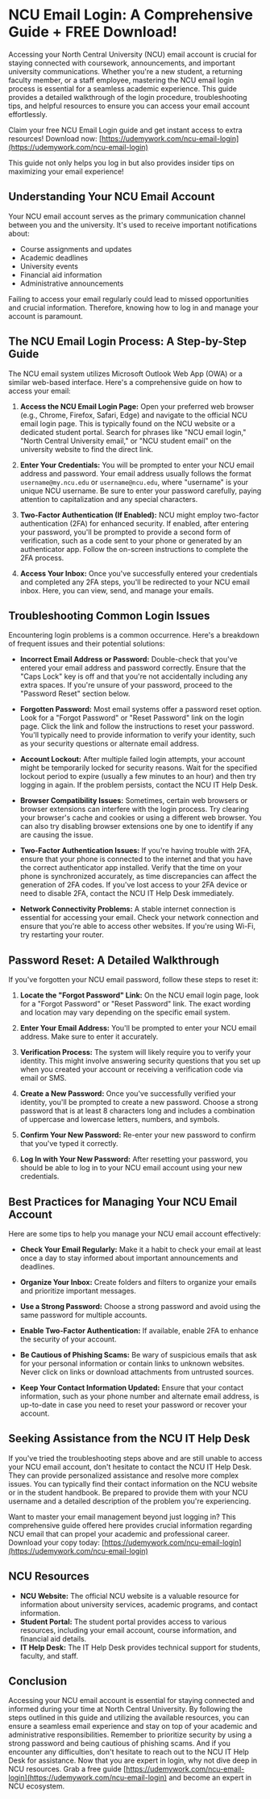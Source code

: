 # NCU Email Login: A Comprehensive Guide + FREE Download!

Accessing your North Central University (NCU) email account is crucial for staying connected with coursework, announcements, and important university communications. Whether you're a new student, a returning faculty member, or a staff employee, mastering the NCU email login process is essential for a seamless academic experience. This guide provides a detailed walkthrough of the login procedure, troubleshooting tips, and helpful resources to ensure you can access your email account effortlessly.

Claim your free NCU Email Login guide and get instant access to extra resources! Download now: [https://udemywork.com/ncu-email-login](https://udemywork.com/ncu-email-login)

This guide not only helps you log in but also provides insider tips on maximizing your email experience!

## Understanding Your NCU Email Account

Your NCU email account serves as the primary communication channel between you and the university. It's used to receive important notifications about:

*   Course assignments and updates
*   Academic deadlines
*   University events
*   Financial aid information
*   Administrative announcements

Failing to access your email regularly could lead to missed opportunities and crucial information. Therefore, knowing how to log in and manage your account is paramount.

## The NCU Email Login Process: A Step-by-Step Guide

The NCU email system utilizes Microsoft Outlook Web App (OWA) or a similar web-based interface. Here's a comprehensive guide on how to access your email:

1.  **Access the NCU Email Login Page:** Open your preferred web browser (e.g., Chrome, Firefox, Safari, Edge) and navigate to the official NCU email login page. This is typically found on the NCU website or a dedicated student portal. Search for phrases like "NCU email login," "North Central University email," or "NCU student email" on the university website to find the direct link.

2.  **Enter Your Credentials:** You will be prompted to enter your NCU email address and password. Your email address usually follows the format `username@my.ncu.edu` or `username@ncu.edu`, where "username" is your unique NCU username. Be sure to enter your password carefully, paying attention to capitalization and any special characters.

3.  **Two-Factor Authentication (If Enabled):** NCU might employ two-factor authentication (2FA) for enhanced security. If enabled, after entering your password, you'll be prompted to provide a second form of verification, such as a code sent to your phone or generated by an authenticator app. Follow the on-screen instructions to complete the 2FA process.

4.  **Access Your Inbox:** Once you've successfully entered your credentials and completed any 2FA steps, you'll be redirected to your NCU email inbox. Here, you can view, send, and manage your emails.

## Troubleshooting Common Login Issues

Encountering login problems is a common occurrence. Here's a breakdown of frequent issues and their potential solutions:

*   **Incorrect Email Address or Password:** Double-check that you've entered your email address and password correctly. Ensure that the "Caps Lock" key is off and that you're not accidentally including any extra spaces. If you're unsure of your password, proceed to the "Password Reset" section below.

*   **Forgotten Password:** Most email systems offer a password reset option. Look for a "Forgot Password" or "Reset Password" link on the login page. Click the link and follow the instructions to reset your password. You'll typically need to provide information to verify your identity, such as your security questions or alternate email address.

*   **Account Lockout:** After multiple failed login attempts, your account might be temporarily locked for security reasons. Wait for the specified lockout period to expire (usually a few minutes to an hour) and then try logging in again. If the problem persists, contact the NCU IT Help Desk.

*   **Browser Compatibility Issues:** Sometimes, certain web browsers or browser extensions can interfere with the login process. Try clearing your browser's cache and cookies or using a different web browser. You can also try disabling browser extensions one by one to identify if any are causing the issue.

*   **Two-Factor Authentication Issues:** If you're having trouble with 2FA, ensure that your phone is connected to the internet and that you have the correct authenticator app installed. Verify that the time on your phone is synchronized accurately, as time discrepancies can affect the generation of 2FA codes. If you've lost access to your 2FA device or need to disable 2FA, contact the NCU IT Help Desk immediately.

*   **Network Connectivity Problems:** A stable internet connection is essential for accessing your email. Check your network connection and ensure that you're able to access other websites. If you're using Wi-Fi, try restarting your router.

## Password Reset: A Detailed Walkthrough

If you've forgotten your NCU email password, follow these steps to reset it:

1.  **Locate the "Forgot Password" Link:** On the NCU email login page, look for a "Forgot Password" or "Reset Password" link. The exact wording and location may vary depending on the specific email system.

2.  **Enter Your Email Address:** You'll be prompted to enter your NCU email address. Make sure to enter it accurately.

3.  **Verification Process:** The system will likely require you to verify your identity. This might involve answering security questions that you set up when you created your account or receiving a verification code via email or SMS.

4.  **Create a New Password:** Once you've successfully verified your identity, you'll be prompted to create a new password. Choose a strong password that is at least 8 characters long and includes a combination of uppercase and lowercase letters, numbers, and symbols.

5.  **Confirm Your New Password:** Re-enter your new password to confirm that you've typed it correctly.

6.  **Log In with Your New Password:** After resetting your password, you should be able to log in to your NCU email account using your new credentials.

## Best Practices for Managing Your NCU Email Account

Here are some tips to help you manage your NCU email account effectively:

*   **Check Your Email Regularly:** Make it a habit to check your email at least once a day to stay informed about important announcements and deadlines.

*   **Organize Your Inbox:** Create folders and filters to organize your emails and prioritize important messages.

*   **Use a Strong Password:** Choose a strong password and avoid using the same password for multiple accounts.

*   **Enable Two-Factor Authentication:** If available, enable 2FA to enhance the security of your account.

*   **Be Cautious of Phishing Scams:** Be wary of suspicious emails that ask for your personal information or contain links to unknown websites. Never click on links or download attachments from untrusted sources.

*   **Keep Your Contact Information Updated:** Ensure that your contact information, such as your phone number and alternate email address, is up-to-date in case you need to reset your password or recover your account.

## Seeking Assistance from the NCU IT Help Desk

If you've tried the troubleshooting steps above and are still unable to access your NCU email account, don't hesitate to contact the NCU IT Help Desk. They can provide personalized assistance and resolve more complex issues. You can typically find their contact information on the NCU website or in the student handbook. Be prepared to provide them with your NCU username and a detailed description of the problem you're experiencing.

Want to master your email management beyond just logging in? This comprehensive guide offered here provides crucial information regarding NCU email that can propel your academic and professional career. Download your copy today: [https://udemywork.com/ncu-email-login](https://udemywork.com/ncu-email-login)

## NCU Resources

*   **NCU Website:** The official NCU website is a valuable resource for information about university services, academic programs, and contact information.
*   **Student Portal:** The student portal provides access to various resources, including your email account, course information, and financial aid details.
*   **IT Help Desk:** The IT Help Desk provides technical support for students, faculty, and staff.

## Conclusion

Accessing your NCU email account is essential for staying connected and informed during your time at North Central University. By following the steps outlined in this guide and utilizing the available resources, you can ensure a seamless email experience and stay on top of your academic and administrative responsibilities. Remember to prioritize security by using a strong password and being cautious of phishing scams. And if you encounter any difficulties, don't hesitate to reach out to the NCU IT Help Desk for assistance. Now that you are expert in login, why not dive deep in NCU resources. Grab a free guide [https://udemywork.com/ncu-email-login](https://udemywork.com/ncu-email-login) and become an expert in NCU ecosystem.

